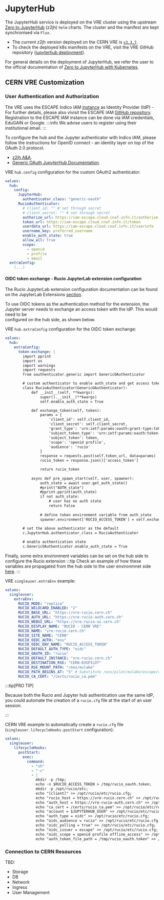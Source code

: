 # JupyterHub

The JupyterHub service is deployed on the VRE cluster using the upstream [Zero to JupyterHub](https://github.com/jupyterhub/zero-to-jupyterhub-k8s) (z2jh) `helm` charts. The cluster and the manifest are kept synchronised via `Flux`.

* The current z2jh version deployed on the CERN VRE is [`v3.3.7`](https://hub.jupyter.org/helm-chart/#jupyterhub).
* To check the deployed k8s manifests on the VRE, visit the VRE GitHub repository ([jupyterhub deployment](https://github.com/vre-hub/vre/blob/main/infrastructure/cluster/flux/jhub/jhub-release.yaml)).

For general details on the deployment of JupyterHub, we refer the user to the official documentation of [Zero to JupyterHub with Kubernetes](https://z2jh.jupyter.org/en/stable/index.html).

## CERN VRE Customization

### User Authentication and Authorization

The VRE uses the ESCAPE Indico IAM [instance](https://iam-escape.cloud.cnaf.infn.it/) as Identity Provider (IdP) - For further details, please also vivisit the ESCAPE IAM [GitHub repository](https://github.com/indigo-iam/escape-docs). Registration to the ESCAPE IAM instance can be done via IAM credentials, EduGAIN or Google. 
:::info
We advise users to register using their institutional email.
:::

To configure the hub and the Jupyter authenticator with Indico IAM, please follow the instructions for OpenID connect - an identity layer on top of the OAuth 2.0 protocol.
* [z2jh A&A](https://z2jh.jupyter.org/en/stable/administrator/authentication.html#genericoauthenticator-openid-connect).
* [Generic OAuth JupyterHub Documentation](https://oauthenticator.readthedocs.io/en/latest/tutorials/provider-specific-setup/providers/generic.html#setup-for-an-openid-connect-oidc-based-identity-provider).

VRE `hub.config` configuration for the custom OAuth2 authenticator:
```yaml
values:
  hub:
    config:
      JupyterHub:
        authenticator_class: "generic-oauth"
      RucioAuthenticator:
        # client_id: "" # set through secret
        # client_secret: "" # set through secret
        authorize_url: https://iam-escape.cloud.cnaf.infn.it/authorize
        token_url: https://iam-escape.cloud.cnaf.infn.it/token
        userdata_url: https://iam-escape.cloud.cnaf.infn.it/userinfo
        username_key: preferred_username
        enable_auth_state: true
        allow_all: true
        scope:
          - openid
          - profile
          - email
  extraConfig:
    (...)
```

#### OIDC token exchange - Rucio JupyterLab extension configuration

The Rucio JupyterLab extension configuration documentation can be found 
on the JupyterLab Extensions [section](../../extensions/rucio-jupyterlab/configuration.md).

To use OIDC tokens as the authentication method for the extension, the Jupyter 
server needs to exchange an access token with the IdP. This would need to be  
configured on the hub side, as shown below.

VRE `hub.extraConfig` configuration for the OIDC token exchange:
```yaml
values:
  hub:
    extraConfig:
      token-exchange: |
        import pprint
        import os
        import warnings
        import requests
        from oauthenticator.generic import GenericOAuthenticator

        # custom authenticator to enable auth_state and get access token to set as env var for rucio extension
        class RucioAuthenticator(GenericOAuthenticator):
            def __init__(self, **kwargs):
                super().__init__(**kwargs)
                self.enable_auth_state = True

            def exchange_token(self, token):
                params = {
                    'client_id': self.client_id,
                    'client_secret': self.client_secret,
                    'grant_type': 'urn:ietf:params:oauth:grant-type:token-exchange',
                    'subject_token_type': 'urn:ietf:params:oauth:token-type:access_token',
                    'subject_token': token,
                    'scope': 'openid profile',
                    'audience': 'rucio'
                }
                response = requests.post(self.token_url, data=params)
                rucio_token = response.json()['access_token']

                return rucio_token
                
            async def pre_spawn_start(self, user, spawner):
                auth_state = await user.get_auth_state()
                #print("AUTH_state")
                #pprint.pprint(auth_state)
                if not auth_state:
                    # user has no auth state
                    return False
                
                # define token environment variable from auth_state
                spawner.environment['RUCIO_ACCESS_TOKEN'] = self.exchange_token(auth_state['access_token'])
        
        # set the above authenticator as the default
        c.JupyterHub.authenticator_class = RucioAuthenticator

        # enable authentication state
        c.GenericOAuthenticator.enable_auth_state = True
```

Finally, some extra environment variables can be set on the hub side to 
configure the Rucio extension 
:::tip
Check an example of how these variables
are propagated from the hub side to the user environmnet side [here](https://github.com/vre-hub/environments/blob/d4d4892d9b2646dfe31ab176cdc23b50080f298a/vre-singleuser-py311/configure-vre.py#L27).
:::

VRE `singleuser.extraEnv` example:
```yaml
values:
  singleuser:
    extraEnv:
      RUCIO_MODE: "replica"
      RUCIO_WILDCARD_ENABLED: "1"
      RUCIO_BASE_URL: "https://vre-rucio.cern.ch"
      RUCIO_AUTH_URL: "https://vre-rucio-auth.cern.ch"
      RUCIO_WEBUI_URL: "https://vre-rucio-ui.cern.ch"
      RUCIO_DISPLAY_NAME: "RUCIO - CERN VRE"
      RUCIO_NAME: "vre-rucio.cern.ch"
      RUCIO_SITE_NAME: "CERN"
      RUCIO_OIDC_AUTH: "env"
      RUCIO_OIDC_ENV_NAME: "RUCIO_ACCESS_TOKEN"
      RUCIO_DEFAULT_AUTH_TYPE: "oidc"
      RUCIO_OAUTH_ID: "rucio"
      RUCIO_DEFAULT_INSTANCE: "vre-rucio.cern.ch"
      RUCIO_DESTINATION_RSE: "CERN-EOSPILOT"
      RUCIO_RSE_MOUNT_PATH: "/eos/eulake"
      RUCIO_PATH_BEGINS_AT: "5" # Substitute /eos/pilot/eulake/escape/data with /eos/eulake
      RUCIO_CA_CERT: "/certs/rucio_ca.pem"
```

:::tip[PRO TIP]

Because both the Rucio and Jupyter hub authentication use the same IdP, you
could automate the creation of a `rucio.cfg` file at the start of an user 
session.

:::

CERN VRE example to automatically create a `rucio.cfg` file (`singleuser.lifecycleHooks.postStart` configuration):
```yaml
values:
  singleuser:
    lifecycleHooks:
      postStart:
        exec:
          command:
            - "sh"
            - "-c"
            - |
              mkdir -p /tmp;
              echo -n $RUCIO_ACCESS_TOKEN > /tmp/rucio_oauth.token;
              mkdir -p /opt/rucio/etc;
              echo "[client]" >> /opt/rucio/etc/rucio.cfg;
              echo "rucio_host = https://vre-rucio.cern.ch" >> /opt/rucio/etc/rucio.cfg;
              echo "auth_host = https://vre-rucio-auth.cern.ch" >> /opt/rucio/etc/rucio.cfg;
              echo "ca_cert = /certs/rucio_ca.pem" >> /opt/rucio/etc/rucio.cfg;
              echo "account = $JUPYTERHUB_USER" >> /opt/rucio/etc/rucio.cfg;
              echo "auth_type = oidc" >> /opt/rucio/etc/rucio.cfg;
              echo "oidc_audience = rucio" >> /opt/rucio/etc/rucio.cfg;
              echo "oidc_polling = true" >> /opt/rucio/etc/rucio.cfg;
              echo "oidc_issuer = escape" >> /opt/rucio/etc/rucio.cfg;
              echo "oidc_scope = openid profile offline_access" >> /opt/rucio/etc/rucio.cfg;
              echo "auth_token_file_path = /tmp/rucio_oauth.token" >> /opt/rucio/etc/rucio.cfg;
```

### Connection to CERN Resources

TBD: 
* Storage
* DB
* Network
* Ingress
* User Management
